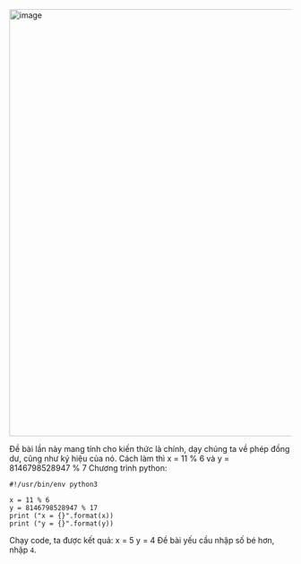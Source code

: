 <img width="762" alt="image" src="https://github.com/Vanmaxohp/EHC_Challenge_CryptoHack/assets/90485791/75a40352-e9f0-49ba-80d0-225782702954">

Đề bài lần này mang tính cho kiến thức là chính, dạy chúng ta về phép đồng dư, cũng như ký hiệu của nó.
Cách làm thì x = 11 % 6 và y = 8146798528947 % 7
Chương trình python:
```
#!/usr/bin/env python3

x = 11 % 6
y = 8146798528947 % 17
print ("x = {}".format(x))
print ("y = {}".format(y))
```



Chạy code, ta được kết quả:
x = 5
y = 4
Đề bài yếu cầu nhập số bé hơn, nhập `4`.

